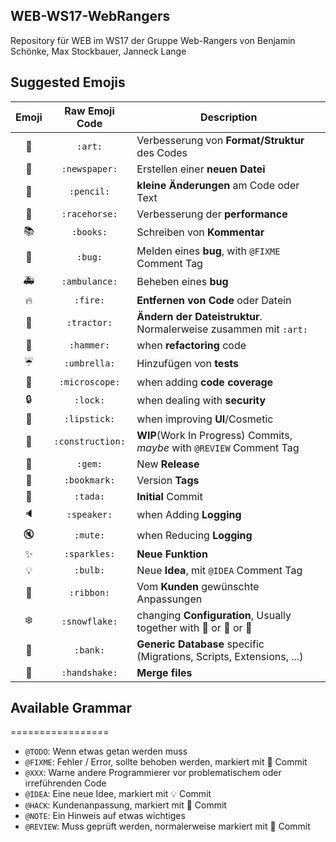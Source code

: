## WEB-WS17-WebRangers
Repository für WEB im WS17 der Gruppe Web-Rangers von Benjamin Schönke, Max Stockbauer, Janneck Lange


## Suggested Emojis

| Emoji | Raw Emoji Code | Description |
|:---:|:---:|---|
| :art: | `:art:` | Verbesserung von **Format/Struktur** des Codes |
| :newspaper: | `:newspaper:` | Erstellen einer **neuen Datei** |
| :pencil: | `:pencil:` | **kleine Änderungen** am Code oder Text |
| :racehorse: | `:racehorse:` | Verbesserung der **performance** |
| :books: | `:books:` | Schreiben von **Kommentar** |
| :bug: | `:bug:` | Melden eines **bug**, with `@FIXME` Comment Tag |
| :ambulance: | `:ambulance:` | Beheben eines **bug** |
| :fire: | `:fire:` | **Entfernen von Code** oder Datein |
| :tractor: | `:tractor:` | **Ändern der Dateistruktur**. Normalerweise zusammen mit `:art:` |
| :hammer: | `:hammer:` | when **refactoring** code |
| :umbrella: | `:umbrella:` | Hinzufügen von **tests** |
| :microscope: | `:microscope:` | when adding **code coverage** |
| :lock: | `:lock:` | when dealing with **security** |
| :lipstick: | `:lipstick:` | when improving **UI**/Cosmetic |
| :construction: | `:construction:` | **WIP**(Work In Progress) Commits, _maybe_ with `@REVIEW` Comment Tag |
| :gem: | `:gem:` | New **Release** |
| :bookmark: | `:bookmark:` | Version **Tags** |
| :tada: | `:tada:` | **Initial** Commit |
| :speaker: | `:speaker:` | when Adding **Logging** |
| :mute: | `:mute:` | when Reducing **Logging** |
| :sparkles: | `:sparkles:` | **Neue Funktion** |
| :bulb: | `:bulb:` | Neue **Idea**, mit `@IDEA` Comment Tag |
| :ribbon: | `:ribbon:`| Vom **Kunden** gewünschte Anpassungen |
| :snowflake: | `:snowflake:` | changing **Configuration**, Usually together with :penguin: or :ribbon: or :rocket: |
| :bank: | `:bank:` | **Generic Database** specific (Migrations, Scripts, Extensions, ...) |
| :handshake: | `:handshake:` | **Merge files** |


## Available Grammar
=================

- `@TODO`: Wenn etwas getan werden muss
- `@FIXME`: Fehler / Error, sollte behoben werden, markiert mit 🐛 Commit
- `@XXX`: Warne andere Programmierer vor problematischem oder irreführenden Code
- `@IDEA`: Eine neue Idee, markiert mit 💡 Commit
- `@HACK`: Kundenanpassung, markiert mit 🎀 Commit
- `@NOTE`: Ein Hinweis auf etwas wichtiges
- `@REVIEW`: Muss geprüft werden, normalerweise markiert mit 🚧 Commit
